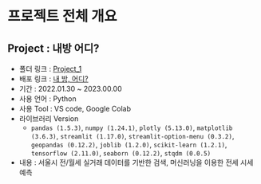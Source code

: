# 프로젝트 전체 개요

## Project : 내방 어디?
- 폴더 링크 : [Project_1](https://github.com/Depra3/Human_Project1)
- 배포 링크 : [내 방, 어디?](https://seungkyu37-project2-app-3b4qng.streamlit.app/)
- 기간 : 2022.01.30 ~ 2023.00.00
- 사용 언어 : Python
- 사용 Tool : VS code, Google Colab
- 라이브러리 Version
    + `pandas (1.5.3)`, `numpy (1.24.1)`, `plotly (5.13.0)`, `matplotlib (3.6.3)`, `streamlit (1.17.0)`, `streamlit-option-menu (0.3.2)`, `geopandas (0.12.2)`, `joblib (1.2.0)`, `scikit-learn (1.2.1)`, `tensorflow (2.11.0)`, `seaborn (0.12.2)`, `stqdm (0.0.5)`
- 내용 : 서울시 전/월세 실거래 데이터를 기반한 검색, 머신러닝을 이용한 전세 시세 예측